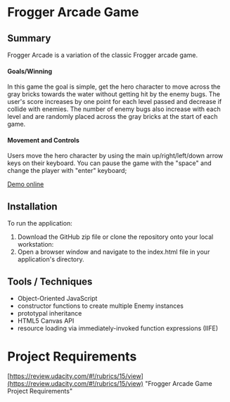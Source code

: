
# Frogger Arcade Game

## Summary
Frogger Arcade is a variation of the classic Frogger arcade game.

#### Goals/Winning
In this game the goal is simple, get the hero character to move across the gray bricks towards the water without getting hit by the enemy bugs. The user's score increases by one point for each level passed and decrease if collide with enemies. The number of enemy bugs also increase with each level and are randomly placed across the gray bricks at the start of each game.

#### Movement and Controls
Users move the hero character by using the main up/right/left/down arrow keys on their keyboard. You can pause the game with the "space" and change the player with "enter" keyboard;

[Demo online](https://jotavejv.github.com/udacity/canvas)

## Installation
To run the application:

1. Download the GitHub zip file or clone the repository onto your local workstation:
2. Open a browser window and navigate to the index.html file in your application's directory.

## Tools / Techniques
- Object-Oriented JavaScript
- constructor functions to create multiple Enemy instances
- prototypal inheritance
- HTML5 Canvas API
- resource loading via immediately-invoked function expressions (IIFE)

# Project Requirements

[https://review.udacity.com/#!/rubrics/15/view](https://review.udacity.com/#!/rubrics/15/view) "Frogger Arcade Game Project Requirements"
